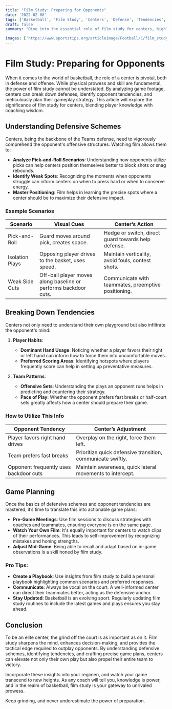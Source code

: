 ```yaml
---
title: "Film Study: Preparing for Opponents"
date: '2022-02-08'
tags: ['Basketball', 'Film Study', 'Centers', 'Defense', 'Tendencies', 'Game Planning', 'Player Tips', 'Coaching Wisdom']
draft: false
summary: "Dive into the essential role of film study for centers, highlighting how breaking down defenses, identifying tendencies, and meticulous game planning contribute to peak performance."

images: ['https://www.sportstips.org/articleimage/Football/C/film_study_preparing_for_opponents.webp']
---
```


# Film Study: Preparing for Opponents

When it comes to the world of basketball, the role of a center is pivotal, both in defense and offense. While physical prowess and skill are fundamental, the power of film study cannot be understated. By analyzing game footage, centers can break down defenses, identify opponent tendencies, and meticulously plan their gameplay strategy. This article will explore the significance of film study for centers, blending player knowledge with coaching wisdom.

## Understanding Defensive Schemes

Centers, being the backbone of the Teams defense, need to vigorously comprehend the opponent's offensive structures. Watching film allows them to:

- **Analyze Pick-and-Roll Scenarios**: Understanding how opponents utilize picks can help centers position themselves better to block shots or snag rebounds.
- **Identify Weak Spots**: Recognizing the moments when opponents struggle can inform centers on when to press hard or when to conserve energy.
- **Master Positioning**: Film helps in learning the precise spots where a center should be to maximize their defensive impact.

### Example Scenarios

| Scenario                | Visual Cues                                                        | Center’s Action                                      |
|-------------------------|--------------------------------------------------------------------|------------------------------------------------------|
| Pick-and-Roll           | Guard moves around pick, creates space.                           | Hedge or switch, direct guard towards help defense.  |
| Isolation Plays         | Opposing player drives to the basket, uses speed.                  | Maintain verticality, avoid fouls, contest shots.    |
| Weak Side Cuts          | Off-ball player moves along baseline or performs backdoor cuts.   | Communicate with teammates, preemptive positioning.  |

## Breaking Down Tendencies

Centers not only need to understand their own playground but also infiltrate the opponent's mind:

1. **Player Habits**:
   - **Dominant Hand Usage**: Noticing whether a player favors their right or left hand can inform how to force them into uncomfortable moves.
   - **Preferred Scoring Areas**: Identifying hotspots where players frequently score can help in setting up preventative measures.

2. **Team Patterns**:
   - **Offensive Sets**: Understanding the plays an opponent runs helps in predicting and countering their strategy.
   - **Pace of Play**: Whether the opponent prefers fast breaks or half-court sets greatly affects how a center should prepare their game.

### How to Utilize This Info

| Opponent Tendency                | Center’s Adjustment                                         |
|----------------------------------|-------------------------------------------------------------|
| Player favors right hand drives  | Overplay on the right, force them left.                     |
| Team prefers fast breaks         | Prioritize quick defensive transition, communicate swiftly. |
| Opponent frequently uses backdoor cuts | Maintain awareness, quick lateral movements to intercept.  |

## Game Planning

Once the basics of defensive schemes and opponent tendencies are mastered, it’s time to translate this into actionable game plans:

- **Pre-Game Meetings**: Use film sessions to discuss strategies with coaches and teammates, ensuring everyone is on the same page.
- **Watch Your Own Film**: It's equally important for centers to watch clips of their performances. This leads to self-improvement by recognizing mistakes and honing strengths.
- **Adjust Mid-Game**: Being able to recall and adapt based on in-game observations is a skill honed by film study.

### Pro Tips:

- **Create a Playbook**: Use insights from film study to build a personal playbook highlighting common scenarios and preferred responses.
- **Communicate**: Always be vocal on the court. A well-informed center can direct their teammates better, acting as the defensive anchor.
- **Stay Updated**: Basketball is an evolving sport. Regularly updating film study routines to include the latest games and plays ensures you stay ahead.

## Conclusion

To be an elite center, the grind off the court is as important as on it. Film study sharpens the mind, enhances decision-making, and provides the tactical edge required to outplay opponents. By understanding defensive schemes, identifying tendencies, and crafting precise game plans, centers can elevate not only their own play but also propel their entire team to victory.

Incorporate these insights into your regimen, and watch your game transcend to new heights. As any coach will tell you, knowledge is power, and in the realm of basketball, film study is your gateway to unrivaled prowess.

Keep grinding, and never underestimate the power of preparation.
```